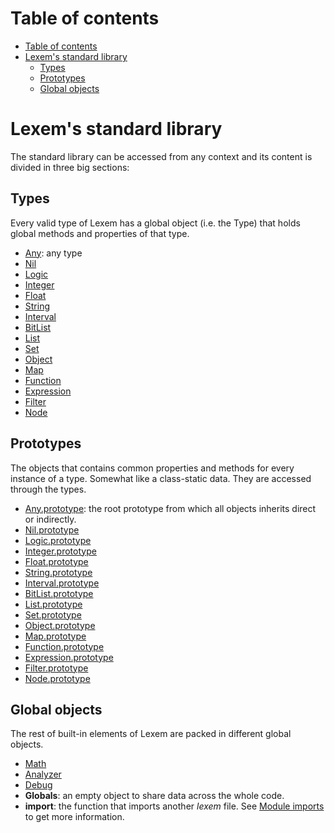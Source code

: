 # Table of contents

- [Table of contents](#table-of-contents)
- [Lexem's standard library](#lexems-standard-library)
  - [Types](#types)
  - [Prototypes](#prototypes)
  - [Global objects](#global-objects)

# Lexem's standard library

The standard library can be accessed from any context and its content is divided in three big sections:

## Types

Every valid type of Lexem has a global object (i.e. the Type) that holds global methods and properties of that type.

- [Any](types/any.md): any type
- [Nil](types/nil.md)
- [Logic](types/logic.md)
- [Integer](types/integer.md)
- [Float](types/float.md)
- [String](types/string.md)
- [Interval](types/interval.md)
- [BitList](types/bitList.md)
- [List](types/list.md)
- [Set](types/set.md)
- [Object](types/object.md)
- [Map](types/map.md)
- [Function](types/function.md)
- [Expression](types/expression.md)
- [Filter](types/filter.md)
- [Node](types/node.md)

## Prototypes

The objects that contains common properties and methods for every instance of a type. Somewhat like a class-static data. They are accessed through the types.

- [Any.prototype](prototypes/any.md): the root prototype from which all objects inherits direct or indirectly.
- [Nil.prototype](prototypes/nil.md)
- [Logic.prototype](prototypes/logic.md)
- [Integer.prototype](prototypes/integer.md)
- [Float.prototype](prototypes/float.md)
- [String.prototype](prototypes/string.md)
- [Interval.prototype](prototypes/interval.md)
- [BitList.prototype](prototypes/bitList.md)
- [List.prototype](prototypes/list.md)
- [Set.prototype](prototypes/set.md)
- [Object.prototype](prototypes/object.md)
- [Map.prototype](prototypes/map.md)
- [Function.prototype](prototypes/function.md)
- [Expression.prototype](prototypes/expression.md)
- [Filter.prototype](prototypes/filter.md)
- [Node.prototype](prototypes/node.md)

## Global objects

The rest of built-in elements of Lexem are packed in different global objects.

- [Math](globals/math.md)
- [Analyzer](globals/analyzer.md)
- [Debug](globals/debug.md)
- **Globals**: an empty object to share data across the whole code.
- **import**: the function that imports another _lexem_ file. See [Module imports](../specification/modules.md#imports) to get more information.

